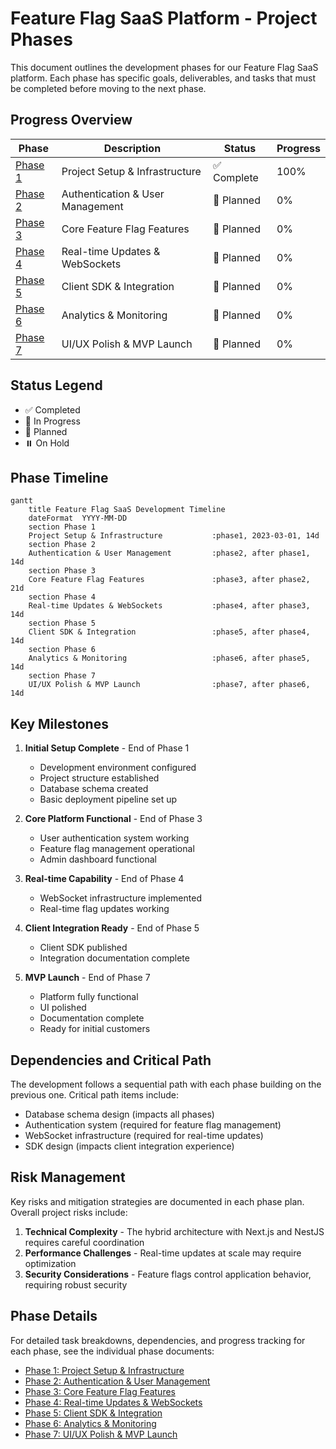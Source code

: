 # Feature Flag SaaS Platform - Project Phases

This document outlines the development phases for our Feature Flag SaaS platform. Each phase has specific goals, deliverables, and tasks that must be completed before moving to the next phase.

## Progress Overview

| Phase | Description | Status | Progress |
|-------|-------------|--------|----------|
| [Phase 1](./01-project-setup.md) | Project Setup & Infrastructure | ✅ Complete | 100% |
| [Phase 2](./02-authentication.md) | Authentication & User Management | 📅 Planned | 0% |
| [Phase 3](./03-core-features.md) | Core Feature Flag Features | 📅 Planned | 0% |
| [Phase 4](./04-realtime-updates.md) | Real-time Updates & WebSockets | 📅 Planned | 0% |
| [Phase 5](./05-client-sdk.md) | Client SDK & Integration | 📅 Planned | 0% |
| [Phase 6](./06-analytics.md) | Analytics & Monitoring | 📅 Planned | 0% |
| [Phase 7](./07-polish-launch.md) | UI/UX Polish & MVP Launch | 📅 Planned | 0% |

## Status Legend

- ✅ Completed
- 🚧 In Progress
- 📅 Planned
- ⏸️ On Hold

## Phase Timeline

```mermaid
gantt
    title Feature Flag SaaS Development Timeline
    dateFormat  YYYY-MM-DD
    section Phase 1
    Project Setup & Infrastructure           :phase1, 2023-03-01, 14d
    section Phase 2
    Authentication & User Management         :phase2, after phase1, 14d
    section Phase 3
    Core Feature Flag Features               :phase3, after phase2, 21d
    section Phase 4
    Real-time Updates & WebSockets           :phase4, after phase3, 14d
    section Phase 5
    Client SDK & Integration                 :phase5, after phase4, 14d
    section Phase 6
    Analytics & Monitoring                   :phase6, after phase5, 14d 
    section Phase 7
    UI/UX Polish & MVP Launch                :phase7, after phase6, 14d
```

## Key Milestones

1. **Initial Setup Complete** - End of Phase 1
   - Development environment configured
   - Project structure established
   - Database schema created
   - Basic deployment pipeline set up

2. **Core Platform Functional** - End of Phase 3
   - User authentication system working
   - Feature flag management operational
   - Admin dashboard functional

3. **Real-time Capability** - End of Phase 4
   - WebSocket infrastructure implemented
   - Real-time flag updates working

4. **Client Integration Ready** - End of Phase 5
   - Client SDK published
   - Integration documentation complete

5. **MVP Launch** - End of Phase 7
   - Platform fully functional
   - UI polished
   - Documentation complete
   - Ready for initial customers

## Dependencies and Critical Path

The development follows a sequential path with each phase building on the previous one. Critical path items include:

- Database schema design (impacts all phases)
- Authentication system (required for feature flag management)
- WebSocket infrastructure (required for real-time updates)
- SDK design (impacts client integration experience)

## Risk Management

Key risks and mitigation strategies are documented in each phase plan. Overall project risks include:

1. **Technical Complexity** - The hybrid architecture with Next.js and NestJS requires careful coordination
2. **Performance Challenges** - Real-time updates at scale may require optimization
3. **Security Considerations** - Feature flags control application behavior, requiring robust security

## Phase Details

For detailed task breakdowns, dependencies, and progress tracking for each phase, see the individual phase documents:

- [Phase 1: Project Setup & Infrastructure](./01-project-setup.md)
- [Phase 2: Authentication & User Management](./02-authentication.md)
- [Phase 3: Core Feature Flag Features](./03-core-features.md)
- [Phase 4: Real-time Updates & WebSockets](./04-realtime-updates.md)
- [Phase 5: Client SDK & Integration](./05-client-sdk.md)
- [Phase 6: Analytics & Monitoring](./06-analytics.md)
- [Phase 7: UI/UX Polish & MVP Launch](./07-polish-launch.md) 